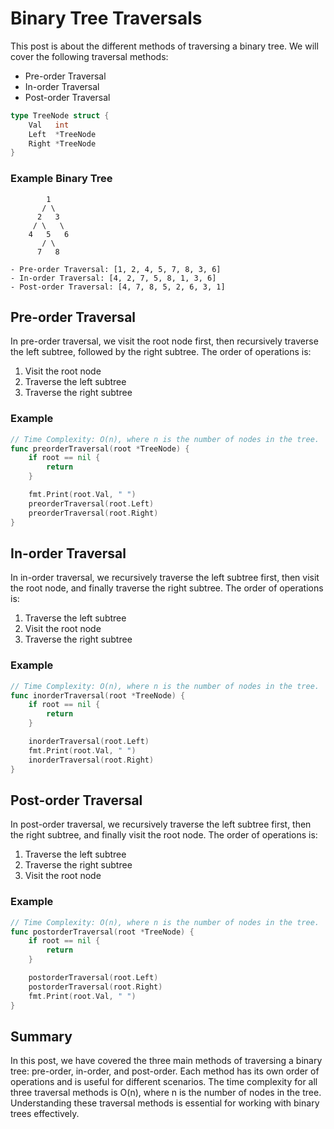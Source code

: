 # Binary Tree Traversals
This post is about the different methods of traversing a binary tree. We will cover the following traversal methods:
- Pre-order Traversal
- In-order Traversal
- Post-order Traversal

```go
type TreeNode struct {
	Val   int
	Left  *TreeNode
	Right *TreeNode
}
```

### Example Binary Tree
```tree
        1
       / \
      2   3
     / \   \
    4   5   6
       / \
      7   8

- Pre-order Traversal: [1, 2, 4, 5, 7, 8, 3, 6]
- In-order Traversal: [4, 2, 7, 5, 8, 1, 3, 6]
- Post-order Traversal: [4, 7, 8, 5, 2, 6, 3, 1]

```

## Pre-order Traversal
In pre-order traversal, we visit the root node first, then recursively traverse the left subtree, followed by the right subtree. The order of operations is:
1. Visit the root node
2. Traverse the left subtree
3. Traverse the right subtree
### Example
```go
// Time Complexity: O(n), where n is the number of nodes in the tree.
func preorderTraversal(root *TreeNode) {
    if root == nil {
        return 
    }

    fmt.Print(root.Val, " ")
    preorderTraversal(root.Left)
    preorderTraversal(root.Right)
}
```

## In-order Traversal
In in-order traversal, we recursively traverse the left subtree first, then visit the root node, and finally traverse the right subtree. The order of operations is:
1. Traverse the left subtree
2. Visit the root node
3. Traverse the right subtree
### Example
```go
// Time Complexity: O(n), where n is the number of nodes in the tree.
func inorderTraversal(root *TreeNode) {
    if root == nil {
        return 
    }

    inorderTraversal(root.Left)
    fmt.Print(root.Val, " ")
    inorderTraversal(root.Right)
}
```

## Post-order Traversal
In post-order traversal, we recursively traverse the left subtree first, then the right subtree, and finally visit the root node. The order of operations is:
1. Traverse the left subtree
2. Traverse the right subtree
3. Visit the root node
### Example
```go
// Time Complexity: O(n), where n is the number of nodes in the tree.
func postorderTraversal(root *TreeNode) {
    if root == nil {
        return 
    }

    postorderTraversal(root.Left)
    postorderTraversal(root.Right)
    fmt.Print(root.Val, " ")
}
```

## Summary
In this post, we have covered the three main methods of traversing a binary tree: pre-order, in-order, and post-order. Each method has its own order of operations and is useful for different scenarios. The time complexity for all three traversal methods is O(n), where n is the number of nodes in the tree. Understanding these traversal methods is essential for working with binary trees effectively.